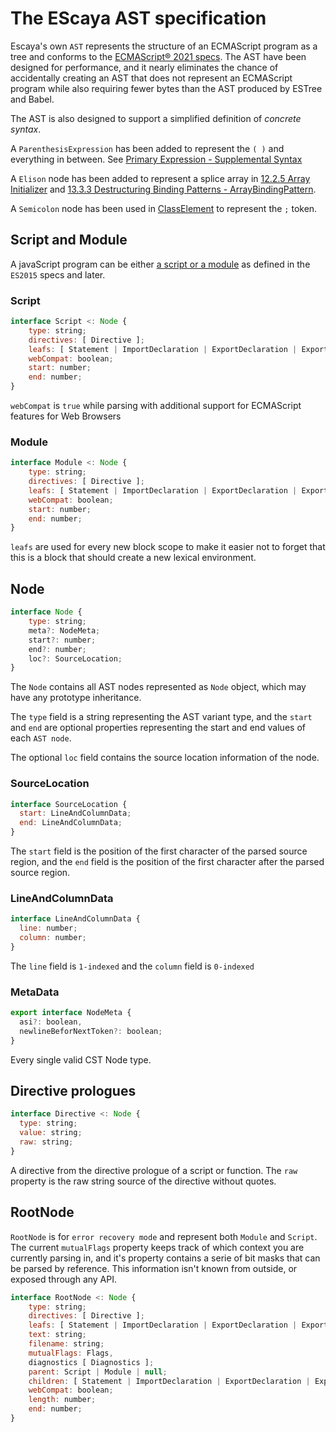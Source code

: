 # The EScaya AST specification

Escaya's own `AST` represents the structure of an ECMAScript program as a tree and conforms to the [ECMAScript® 2021 specs](https://tc39.es/ecma262/index.html). The AST have been designed for performance, and it nearly eliminates the chance of accidentally creating an AST that does not represent an ECMAScript program while also requiring fewer bytes than the AST produced by ESTree and Babel.

The AST is also designed to support a simplified definition of *concrete syntax*.

A `ParenthesisExpression` has been added to represent the `( )` and everything in between. See [Primary Expression - Supplemental Syntax](https://tc39.es/ecma262/#sec-primary-expression)

A `Elison` node has been added to represent a splice array in [12.2.5 Array Initializer](https://tc39.es/ecma262/#sec-array-initializer) and [13.3.3 Destructuring Binding Patterns - ArrayBindingPattern](https://tc39.es/ecma262/#prod-ArrayBindingPattern).

A `Semicolon` node has been used  in [ClassElement](https://tc39.es/ecma262/#prod-ClassElement) to represent the `;` token.


## Script and Module

 A javaScript program can be either [a script or a module](https://tc39.github.io/ecma262/index.html#sec-ecmascript-language-scripts-and-modules) as
 defined in the `ES2015` specs and later.

### Script

```js
interface Script <: Node {
    type: string;
    directives: [ Directive ];
    leafs: [ Statement | ImportDeclaration | ExportDeclaration | ExportDefault ];
    webCompat: boolean;
    start: number;
    end: number;
}
```

`webCompat` is `true` while parsing with additional support for ECMAScript features for Web Browsers

### Module

```js
interface Module <: Node {
    type: string;
    directives: [ Directive ];
    leafs: [ Statement | ImportDeclaration | ExportDeclaration | ExportDefault ];
    webCompat: boolean;
    start: number;
    end: number;
}
```

`leafs` are used for every new block scope to make it easier not to forget that this is a block that should create a new lexical environment.

## Node

```js
interface Node {
    type: string;
    meta?: NodeMeta;
    start?: number;
    end?: number;
    loc?: SourceLocation;
}
```

The `Node` contains all AST nodes represented as `Node` object, which may have any
prototype inheritance.

The `type` field is a string representing the AST variant type, and the `start` and `end`
are optional properties representing the start and end values of each `AST node`.

The optional `loc` field contains the source location information of the node.

### SourceLocation

```js
interface SourceLocation {
  start: LineAndColumnData;
  end: LineAndColumnData;
}
```

The `start` field is the position of the first character of the parsed source region, and the
`end` field is the position of the first character after the parsed source region.

### LineAndColumnData

```js
interface LineAndColumnData {
  line: number;
  column: number;
}
```

The `line` field is `1-indexed` and the `column` field is `0-indexed`

### MetaData

```js
export interface NodeMeta {
  asi?: boolean,
  newlineBeforNextToken?: boolean;
}
```
Every single valid CST Node type.

## Directive prologues


```js
interface Directive <: Node {
  type: string;
  value: string;
  raw: string;
}
```

A directive from the directive prologue of a script or function. The `raw` property is the raw
string source of the directive without quotes.

## RootNode

`RootNode` is for `error recovery mode` and represent both `Module` and `Script`.
The current `mutualFlags` property keeps track of which context you are currently parsing in,
and it's property contains a serie of bit masks that can be parsed by reference. This
information isn't known from outside, or exposed through any API.

```js
interface RootNode <: Node {
    type: string;
    directives: [ Directive ];
    leafs: [ Statement | ImportDeclaration | ExportDeclaration | ExportDefault ];
    text: string;
    filename: string;
    mutualFlags: Flags,
    diagnostics [ Diagnostics ];
    parent: Script | Module | null;
    children: [ Statement | ImportDeclaration | ExportDeclaration | ExportDefault ];
    webCompat: boolean;
    length: number;
    end: number;
}
```

